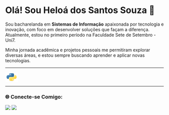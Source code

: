 # Olá! Sou Heloá dos Santos Souza 👋


Sou bacharelanda em **Sistemas de Informação** apaixonada por tecnologia e inovação, com foco em desenvolver soluções que façam a diferença. Atualmente, estou no primeiro período na Faculdade Sete de Setembro - Uni7.

Minha jornada acadêmica e projetos pessoais me permitiram explorar diversas áreas, e estou sempre buscando aprender e aplicar novas tecnologias.

---

<img align="center" alt="Rafa-Python" height="30" width="40" src="https://raw.githubusercontent.com/devicons/devicon/master/icons/python/python-original.svg">

----

### 🌐 Conecte-se Comigo:

  <a href="https://www.linkedin.com/in/r320249339" target="_blank"><img src="https://img.shields.io/badge/-LinkedIn-%230077B5?style=for-the-badge&logo=linkedin&logoColor=white" target="_blank"></a> 
  <a href = "mailto:heloadssouza@gmail.com"><img src="https://img.shields.io/badge/-Gmail-%23333?style=for-the-badge&logo=gmail&logoColor=white" target="_blank"></a>
